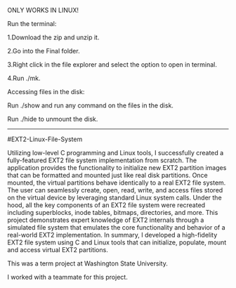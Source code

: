 ONLY WORKS IN LINUX!

Run the terminal:

1.Download the zip and unzip it.

2.Go into the Final folder.

3.Right click in the file explorer and select the option to open in terminal.

4.Run ./mk.

Accessing files in the disk:

Run ./show and run any command on the files in the disk.

Run ./hide to unmount the disk. 


-------------------------------------------------------------------------------
#EXT2-Linux-File-System

Utilizing low-level C programming and Linux tools, I successfully created a fully-featured EXT2 file system implementation from scratch. The application provides the functionality to initialize new EXT2 partition images that can be formatted and mounted just like real disk partitions. Once mounted, the virtual partitions behave identically to a real EXT2 file system. The user can seamlessly create, open, read, write, and access files stored on the virtual device by leveraging standard Linux system calls. Under the hood, all the key components of an EXT2 file system were recreated including superblocks, inode tables, bitmaps, directories, and more. This project demonstrates expert knowledge of EXT2 internals through a simulated file system that emulates the core functionality and behavior of a real-world EXT2 implementation. In summary, I developed a high-fidelity EXT2 file system using C and Linux tools that can initialize, populate, mount and access virtual EXT2 partitions.


This was a term project at Washington State University.

I worked with a teammate for this project.



